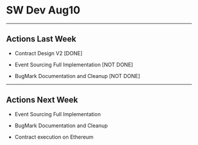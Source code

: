# SW Dev Aug10

---

## Actions Last Week

* Contract Design V2 [DONE]

* Event Sourcing Full Implementation [NOT DONE]

* BugMark Documentation and Cleanup [NOT DONE]

---

## Actions Next Week

* Event Sourcing Full Implementation 

* BugMark Documentation and Cleanup 

* Contract execution on Ethereum

